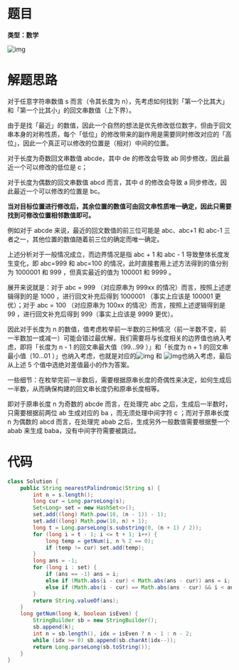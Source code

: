 # 题目

**类型：数学**

![img](https://cdn.nlark.com/yuque/0/2022/png/2941598/1646230484967-085a6512-758d-49a5-8153-18bb23cd5a70.png)



# 解题思路



对于任意字符串数值 s 而言（令其长度为 n），先考虑如何找到「第一个比其大」和「第一个比其小」的回文串数值（上下界）。

由于是找「最近」的数值，因此一个自然的想法是优先修改低位数字，但由于回文串本身的对称性质，每个「低位」的修改带来的副作用是需要同时修改对应的「高位」，因此一个真正可以修改的位置是（相对）中间的位置。

对于长度为奇数回文串数值 abcde，其中 de 的修改会导致 ab 同步修改，因此最近一个可以修改的低位是 c；

对于长度为偶数的回文串数值 abcd 而言，其中 d 的修改会导致 a 同步修改，因此最近一个可以修改的位置是 bc。

**当对目标位置进行修改后，其余位置的数值可由回文串性质唯一确定，因此只需要找到可修改位置相邻数值即可。**

例如对于 abcde 来说，最近的回文数值的前三位可能是 abc、abc+1 和 abc-1 三者之一，其他位置的数值随着前三位的确定而唯一确定。

上述分析对于一般情况成立，而边界情况是指 abc + 1 和 abc - 1 导致整体长度发生变化，即 abc=999  和 abc=100  的情况，此时直接套用上述方法得到的值分别为 1000001 和 999 ，但真实最近的值为 100001  和 9999 。



展开来说就是：对于 abc = 999 （对应原串为 999xx 的情况）而言，按照上述逻辑得到的是 1000 ，进行回文补充后得到 1000001 （事实上应该是 100001 更优）；对于 abc = 100 （对应原串为 100xx  的情况）而言，按照上述逻辑得到是 99 ，进行回文补充后得到 999（事实上应该是 9999 更优）。

因此对于长度为 n 的数值，值考虑枚举前一半数的三种情况（前一半数不变，前一半数加一或减一）可能会错过最优解，我们需要将与长度相关的边界值也纳入考虑，即将「长度为 n - 1  的回文串最大值（99...99 ）」和「长度为 n + 1 的回文串最小值（10...01 ）」也纳入考虑，也就是对应的![img](https://cdn.nlark.com/yuque/__latex/887578766b2592e9375d45ab667a46bb.svg) 和 ![img](https://cdn.nlark.com/yuque/__latex/08b01b937f67573784f3f4c935b16e50.svg)也纳入考虑，最后从上述 5 个值中选绝对差值最小的作为答案。



一些细节：在枚举完前一半数后，需要根据原串长度的奇偶性来决定，如何生成后一半数，从而确保构建的回文串长度仍和原串长度相等。

即对于原串长度 n 为奇数的 abcde  而言，在处理完 abc  之后，生成后一半数时，只需要根据前两位 ab  生成对应的 ba ，而无须处理中间字符 c ；而对于原串长度 n 为偶数的 abcd 而言，在处理完 abab 之后，生成另外一般数值需要根据整一个 abab 来生成 baba，没有中间字符需要被跳过。









# 代码

```java
class Solution {
    public String nearestPalindromic(String s) {
        int n = s.length();
        long cur = Long.parseLong(s);
        Set<Long> set = new HashSet<>();
        set.add((long) Math.pow(10, (n - 1)) - 1);
        set.add((long) Math.pow(10, n) + 1);
        long t = Long.parseLong(s.substring(0, (n + 1) / 2));
        for (long i = t - 1; i <= t + 1; i++) {
            long temp = getNum(i, n % 2 == 0);
            if (temp != cur) set.add(temp);
        }
        long ans = -1;
        for (long i : set) {
            if (ans == -1) ans = i;
            else if (Math.abs(i - cur) < Math.abs(ans - cur)) ans = i;
            else if (Math.abs(i - cur) == Math.abs(ans - cur) && i < ans) ans = i;
        }
        return String.valueOf(ans);
    }
    long getNum(long k, boolean isEven) {
        StringBuilder sb = new StringBuilder();
        sb.append(k);
        int n = sb.length(), idx = isEven ? n - 1 : n - 2;
        while (idx >= 0) sb.append(sb.charAt(idx--));
        return Long.parseLong(sb.toString());
    }
}
```